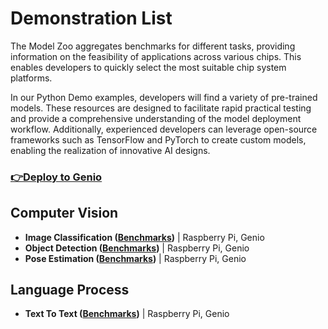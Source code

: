 # Demonstration List

The Model Zoo aggregates benchmarks for different tasks, providing information on the feasibility of applications across various chips. This enables developers to quickly select the most suitable chip system platforms.

In our Python Demo examples, developers will find a variety of pre-trained models. These resources are designed to facilitate rapid practical testing and provide a comprehensive understanding of the model deployment workflow. Additionally, experienced developers can leverage open-source frameworks such as TensorFlow and PyTorch to create custom models, enabling the realization of innovative AI designs.
### [:point_right:Deploy to Genio](https://github.com/R300-AI/MTK-genio-demo/blob/main)
## Computer Vision
* **Image Classification ([Benchmarks](https://github.com/R300-AI/ITRI-AI-Hub/blob/main/Model-Zoo/ImageClassificationBenchmarks.md))** | Raspberry Pi, Genio
* **Object Detection ([Benchmarks](https://github.com/R300-AI/ITRI-AI-Hub/blob/main/Model-Zoo/ObjectDetectionBenchmarks.md))**     | Raspberry Pi, Genio
* **Pose Estimation ([Benchmarks](https://github.com/R300-AI/ITRI-AI-Hub/blob/main/Model-Zoo/PoseEstimationBenchmarks.md))**     | Raspberry Pi, Genio

## Language Process
* **Text To Text ([Benchmarks](https://github.com/R300-AI/ITRI-AI-Hub/blob/main/Model-Zoo/TextToTextBenchmarks.md))**     | Raspberry Pi, Genio
